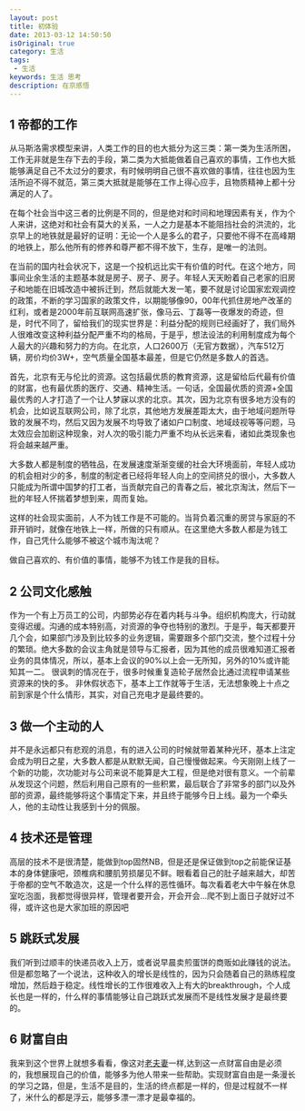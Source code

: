 ```yaml
---
layout: post
title: 初体验
date: 2013-03-12 14:50:50
isOriginal: true
category: 生活
tags: 
 - 生活
keywords: 生活 思考
description: 在京感悟
---
```

## 1 帝都的工作 ##
从马斯洛需求模型来讲，人类工作的目的也大抵分为这三类：第一类为生活所困，工作无非就是生存下去的手段，第二类为大抵能做着自己喜欢的事情，工作也大抵能够满足自己不太过分的要求，有时候明明自己很不喜欢做的事情，往往也因为生活所迫不得不就范，第三类大抵就是能够在工作上得心应手，且物质精神上都十分满足的人了。

在每个社会当中这三者的比例是不同的，但是绝对和时间和地理因素有关，作为个人来讲，这绝对和社会有莫大的关系，一人之力是基本不能阻挡社会的洪流的，北京早上的地铁就是最好的证明：无论一个人是多么的君子，只要他不得不在高峰期的地铁上，那么他所有的修养和尊严都不得不放下，生存，是唯一的法则。

在当前的国内社会状况下，这是一个投机远比实干有价值的时代。在这个地方，同事间业余生活的主题基本就是房子、房子、房子。年轻人天天盼着自己老家的旧房子和地能在旧城改造中被拆迁到，然后就能大发一笔，要不就是讨论国家宏观调控的政策，不断的学习国家的政策文件，以期能够像90，00年代抓住房地产改革的红利，或者是2000年前互联网高速扩张，像马云、丁磊等一夜爆发的奇迹，但是，时代不同了，留给我们的现实世界是：利益分配的规则已经画好了，我们局外人很难改变这种利益分配严重不均的格局，于是乎，想法设法的利用制度成为每个人最大的兴趣和努力的方向。在北京，人口2600万（无官方数据），汽车512万辆，房价均价3W+，空气质量全国基本最差，但是它仍然是多数人的首选。

首先，北京有无与伦比的资源。这包括最优质的教育资源，这是留给后代最有价值的财富，也有最优质的医疗、交通、精神生活。一句话，全国最优质的资源+全国最优秀的人才打造了一个让人梦寐以求的北京。其次，因为北京有很多地方没有的机会，比如说互联网公司，除了北京，其他地方发展差距太大，由于地域问题所导致的发展不均，然后又因为发展不均导致了诸如户口制度、地域歧视等等问题，马太效应会加剧这种现象，对人次的吸引能力严重不均从长远来看，诸如此类现象也将会越来越严重。

大多数人都是制度的牺牲品，在发展速度渐渐变缓的社会大环境面前，年轻人成功的机会相对少的多，制度的制定者已经将年轻人向上的空间挤兑的很小，大多数人只能成为所谓中国梦的打工者，当贡献完自己的青春之后，被北京淘汰，然后下一批的年轻人怀揣着梦想到来，周而复始。

这样的社会现实面前，人不为钱工作是不可能的。当背负着沉重的房贷与家庭的不菲开销时，就像在地铁上一样，所做的只有顺从。在这里绝大多数人都是为钱工作，自己凭什么能够不被这个城市淘汰呢？

做自己喜欢的、有价值的事情，能够不为钱工作是我的目标。

## 2 公司文化感触 ##

作为一个有上万员工的公司，内部势必存在着内耗与斗争。组织机构庞大，行动就变得迟缓。沟通的成本特别高，对资源的争夺也特别的激烈。于是乎，每天都要开几个会，如果部门涉及到比较多的业务逻辑，需要跟多个部门交流，整个过程十分的繁琐。绝大多数的会议主角就是领导与汇报者，因为其他的成员很难知道汇报者业务的具体情况，所以，基本上会议的90%以上会一无所知，另外的10%或许能知其一二。
很讽刺的情况在于，很多时候重复造轮子居然会比通过流程申请某些资源来的快的多。
非休假状态下，基本上工作就等于生活，无法想象晚上十点之前到家是个什么情形，其实，对自己充电才是最终要的。

## 3 做一个主动的人 ##

并不是永远都只有悲观的消息，有的进入公司的时候就带着某种光环，基本上注定会成为明日之星，大多数人都是从默默无闻，自己慢慢做起来。今天刚刚上线了一个新的功能，次功能对与公司来说不能算是大工程，但是绝对很有意义。一个前辈从发现这个问题，然后利用自己原有的一些积累，最后联合了非常多的部门以及外部的资源，最终能够将这个事情定下来，并且终于能够今日上线。最为一个牵头人，他的主动性让我感到十分的佩服。

## 4 技术还是管理 ##

高层的技术不是很清楚，能做到top固然NB，但是还是保证做到top之前能保证基本的身体健康吧，颈椎病和腰肌劳损屡见不鲜。眼看着自己的肚子越来越大，却苦于帝都的空气不敢造次，这是一个什么样的恶性循环。每次看着老大中午躲在休息室吃泡面，我都觉得很异样，管理者要开会，开会开会...爬不到上面日子就好过不得，或许这也是大家加班的原因吧


## 5 跳跃式发展 ##

我们听到过顺丰的快递员收入上万，或者说早晨卖煎蛋饼的商贩如此赚钱的说法。但是都忽略了一个说法，这种收入的增长是线性的，因为只会随着自己的熟练程度增加，然后趋于稳定。线性增长的工作很难收入上有大的breakthrough，个人成长也是一样的，什么样的事情能够让自己跳跃式发展而不是线性发展才是最终要的。

## 6 财富自由 ##

我来到这个世界上就想多看看，像这对[老夫妻](http://v.youku.com/v_show/id_XMzgxMzE0NTI4.html)一样,达到这一点财富自由是必须的，我想展现自己的价值，能够多为他人带来一些帮助。实现财富自由是一条漫长的学习之路，但是，生活不是目的，生活的终点都是一样的，但是过程就不一样了，米什么的都是浮云，能够多漂一漂才是最幸福的。

